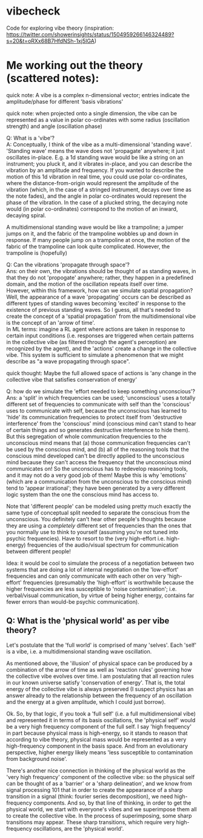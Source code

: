 # vibecheck

Code for exploring vibe theory (inspiration: https://twitter.com/showerinsights/status/1504959266146324489?s=20&t=oRXx68B7HfdNSh-1xj5IGA)


# Me working out the theory (scattered notes):

quick note: A vibe is a complex n-dimensional vector; entries indicate the amplitude/phase
 for different 'basis vibrations'

quick note: when projected onto a single dimension, the vibe can be represented
 as a value in polar co-ordinates with some radius (oscillation strength)
 and angle (oscillation phase)

Q: What is a 'vibe'?  
A: Conceptually, I think of the vibe as a multi-dimensional 'standing wave'.
'Standing wave' means the wave does not 'propagate' anywhere; it just
 oscillates in-place. E.g. a 1d standing wave would be like
 a string on an instrument; you pluck it, and it vibrates in-place, and you can
 describe the vibration by an amplitude and frequency. If you wanted to describe
 the motion of this 1d vibration in real time, you could use polar co-ordinates,
 where the distance-from-origin would represent the amplitude of the vibration
 (which, in the case of a stringed instrument, decays over time as the
 note fades), and the angle in polar co-ordinates would represent the phase
 of the vibration. In the case of a plucked string, the decaying note would
 (in polar co-ordinates) correspond to the motion of an inward, decaying spiral.

A multidimensional standing wave would be like a trampoline; a jumper jumps
 on it, and the fabric of the trampoline wobbles up and down in response. If
 many people jump on a trampoline at once, the motion of the fabric of the
 trampoline can look quite complicated. However, the trampoline is (hopefully)
 

Q: Can the vibrations 'propagate through space'?  
Ans: on their own, the vibrations should be thought of as standing waves,
 in that they do not 'propogate' anywhere; rather, they happen in a
 predefined domain, and the motion of the oscillation repeats itself over time.  
However, within this framework, how can we simulate spatial propagation? Well,
the appearance of a wave 'propagating' occurs can be described as different
types of standing waves becoming 'excited' in response to the existence of
previous standing waves. So I guess, all that's needed to create the concept of
a 'spatial propagation' from the multidimensional vibe is the concept of
an 'arrow of time'.  
In ML terms: imagine a RL agent where actions are taken in response to certain
 input conditions (i.e. responses are triggered when certain patterns
 in the collective vibe (as filtered through the agent's perception)
 are recognized by the agent), and the 'actions' create a change in the
 collective vibe. This system is sufficient to simulate a phenomenon that
 we might describe as "a wave propagating through space".

quick thought:  Maybe the full allowed space of actions is 'any change in the collective vibe
 that satisfies conservation of energy'
 

Q: how do we simulate the 'effort needed to keep something unconscious'?  
Ans: a 'split' in which frequencies can be used; 'unconscious' uses
 a totally different set of frequencies to communicate with self than the
 'conscious' uses to communicate with self, because the unconscious has
 learned to 'hide' its communication frequencies to protect itself from
 'destructive interference' from the 'conscious' mind (conscious mind can't
 stand to hear of certain things and so generates destructive interference
 to hide them). But this segregation of whole communication frequencies
 to the unconscious mind means that (a) those communication frequencies
 can't be used by the conscious mind, and (b) all of the reasoning tools
 that the conscious mind developed can't be directly applied to the
 unconscious mind because they can't access the frequency that the
 unconscious mind communicates on! So the unconscious has to redevelop
 reasoning tools, and it may not do a very good job of them! Maybe this
 is why 'emotions' (which are a communication from the unconscious to the
 conscious mind) tend to 'appear irrational'; they have been generated by
 a very different logic system than the one the conscious mind has access to.

Note that 'different people' can be modeled using pretty much exactly the same type
 of conceptual split needed to separate the conscious from the unconscious.
 You definitely can't hear other people's thoughts because they are using
 a *completely* different set of frequencies than the ones that you
 normally use to think to yourself (assuming you're not
 tuned into psychic frequencies). Have to resort to the (very high-effort i.e.
 high-energy) frequencies of the audio/visual spectrum for communication
 between different people! 

Idea: it would be cool to simulate the process of a negotiation between two
 systems that are doing a lot of internal negotiation on the 'low-effort'
 frequencies and can only communicate with each other on very 'high-effort'
 frequencies (presumably the 'high-effort' is worthwhile because the
 higher frequencies are less susceptible to 'noise contamination'; i.e.
 verbal/visual communication, by virtue of being higher energy, contains
 far fewer errors than would-be psychic communication). 


## Q: What is the 'physical world' as per vibe theory?  

Let's postulate that the 'full world' is comprised of many 'selves'. Each
'self' is a vibe, i.e. a multidimensional standing wave oscillation.

As mentioned above, the 'illusion' of physical space can be produced by a
combination of the arrow of time as well as 'reaction rules' governing how
the collective vibe evolves over time. I am postulating that all reaction
 rules in our known universe satisfy 'conservation of energy'. That is, the
total energy of the collective vibe is always preserved (I suspect physics
has an answer already to the relationship between the frequency of an oscillation
and the energy at a given amplitude, which I could just borrow).

Ok. So, by that logic, if you took a 'full self' (i.e. a full
 multidimensional vibe) and represented it in terms of its basis oscillations,
 the 'physical self' would be a very high frequency
 component of the full self. I say 'high frequency' in part because physical
 mass is high-energy, so it stands to reason that according to vibe theory,
 physical mass would be represented as a very high-frequency component in
 the basis space. And from an evolutionary perspective, higher energy
 likely means 'less susceptible to contamination from background noise'.

There's another nice connection in thinking of the physical world as the
'very high frequency' component of the collective vibe: so the physical self
can be thought of as a 'barrier' or a 'sharp delineation', and we know from
signal processing 101 that in order to create the appearance of a sharp
transition in a signal (think: fourier series decomposition), we need
high-frequency components. And so, by that line of thinking, in order to get the
 physical world, we start with everyone's vibes and we superimpose them all
 to create the collective vibe. In the process of superimposing, some sharp
 transitions may appear. These sharp transitions, which require very
 high-frequency oscillations, are the 'physical world'.
